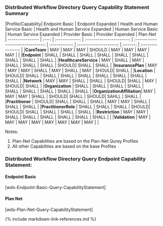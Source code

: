 ### Distributed Workflow Directory Query Capability Statement Summary


<style>
    th{border: solid 2px lightgrey;}
    td{border: solid 2px lightgrey;}
</style>

|Profile/Capability| Endpoint Basic | Endpoint Expanded | Health and Human Service Basic | Health and Human Service Expanded | Human Service Basic | Human Service Expanded | Provider Basic | Provider Expended | Plan-Net
| ---------------- | :---: | :------------: | :----------------------: | :-------------------------------: | :-----------: | :--------------------: | :------: | :---------------: |
|**CareTeam**               |  MAY | MAY | MAY | SHOULD | MAY | MAY | MAY | MAY | |
|**Endpoint**               |  SHALL | SHALL | SHALL | SHALL | SHALL | SHALL | SHALL | SHALL | SHALL |
|**HealthcareService**      |  MAY   | SHALL | MAY   | SHALL | SHALL | SHALL | SHOULD| SHALL | SHALL |
|**InsurancePlan**          |  MAY   | MAY   | MAY   | SHALL | MAY   | SHALL | MAY   | SHOULD| SHALL |
|**Location**               |  SHOULD| SHALL | SHALL | SHALL | SHALL | SHALL | SHALL | SHALL | SHALL |
|**Network**                |  MAY   | MAY   | SHALL | SHALL | SHOULD| SHALL | MAY   | SHOULD| SHALL |
|**Organization**           |  SHALL | SHALL | SHALL | SHALL | SHALL | SHALL | SHALL | SHALL | SHALL |
|**OrganizationAffiliation**|  MAY   | MAY   | MAY   | SHALL | SHOULD| SHALL | SHOULD| SAHLL | SHALL |
|**Practitioner**           |  SHOULD| SHALL | SHALL | SHALL | MAY   | MAY   | SHALL | SHALL | SHALL |
|**PractitionerRole**       |  SHALL | SHALL | SHALL | SHOULD| SHOULD| SHALL | SHALL | SHALL | SHALL |
|**Restriction**            |  MAY   | MAY   | SHALL | SHALL | SHALL | SHALL | SHALL | SHALL | |
|**Validation**             |  MAY   | MAY   | MAY   | MAY   | MAY   | MAY   | MAY   | MAY   | |

Notes:
1. Plan-Net Capabilities are based on the Plan-Net Qurey Profiles 
2. All other Capabilities are based on the base Profiles

### Distributed Workflow Directory Query Endpoint Capability Statement:

#### Endpoint Basic
[wds-Endpoint-Basic-Query-CapabilityStatement]

#### Plan Net
[wds-Plan-Net-Query-CapabilityStatement]


{% include markdown-link-references.md %}
